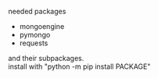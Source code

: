 needed packages

* mongoengine
* pymongo
* requests

and their subpackages.  
install with "python -m pip install PACKAGE"